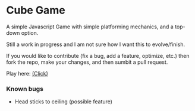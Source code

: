# Cube Game

A simple Javascript Game with simple platforming mechanics, and a top-down option.

Still a work in progress and I am not sure how I want this to evolve/finish.

If you would like to contribute (fix a bug, add a feature, optimize, etc.) then fork the repo, make your changes, and then sumbit a pull request.

Play here: [(Click)](https://lethalshadowflame.github.io/platform-simple/Game/)

### Known bugs
 - Head sticks to ceiling (possible feature)
